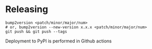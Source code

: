 # Releasing

```
bump2version <patch/minor/major/num>
# or, bump2version --new-version x.x.x <patch/minor/major/num>
git push && git push --tags
```

Deployment to PyPI is performed in Github actions

